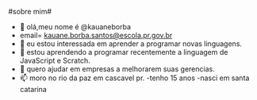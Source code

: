 #sobre mim#
- 👋 olá,meu nome é @kauaneborba
- email= kauane.borba.santos@escola.pr.gov.br
- 👀 eu estou interessada em aprender a programar novas linguagens.
- 🌱 estou aprendendo a programar recentemente a linguagem de JavaScript e Scratch.
- 💞️ quero ajudar em empresas a melhorarem suas gerencias.
- 📫 moro no rio da paz em cascavel pr. 
-tenho 15 anos 
-nasci em santa catarina


